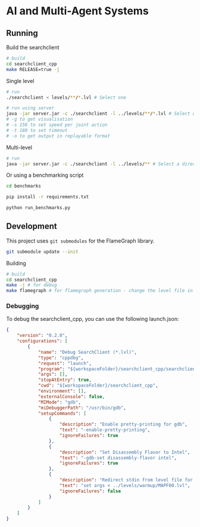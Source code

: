 # AI and Multi-Agent Systems

## Running

Build the searchclient

```bash
# build
cd searchclient_cpp
make RELEASE=true -j
```

Single level

```bash
# run
./searchclient < levels/**/*.lvl # Select one

# run using server
java -jar server.jar -c ./searchclient -l ../levels/**/*.lvl # Select one 
# -g to get visualisation
# -s 150 to set speed per joint action
# -t 180 to set timeout
# -o to get output in replayable format
```

Multi-level

```bash
# run
java -jar server.jar -c ./searchclient -l ../levels/** # Select a directory
```

Or using a benchmarking script

```bash
cd benchmarks

pip install -r requirements.txt

python run_benchmarks.py
```

## Development

This project uses `git submodules` for the FlameGraph library.

```bash
git submodule update --init
```

Building

```bash
# build
cd searchclient_cpp
make -j # for debug
make flamegraph # for flamegraph generation - change the level file in the Makefile
```

### Debugging

To debug the searchclient_cpp, you can use the following launch.json:

```json
{
    "version": "0.2.0",
    "configurations": [
        {
            "name": "Debug SearchClient (*.lvl)",
            "type": "cppdbg",
            "request": "launch",
            "program": "${workspaceFolder}/searchclient_cpp/searchclient",
            "args": [],
            "stopAtEntry": true,
            "cwd": "${workspaceFolder}/searchclient_cpp",
            "environment": [],
            "externalConsole": false,
            "MIMode": "gdb",
            "miDebuggerPath": "/usr/bin/gdb",
            "setupCommands": [
                {
                    "description": "Enable pretty-printing for gdb",
                    "text": "-enable-pretty-printing",
                    "ignoreFailures": true
                },
                {
                    "description": "Set Disassembly Flavor to Intel",
                    "text": "-gdb-set disassembly-flavor intel",
                    "ignoreFailures": true
                },
                {
                    "description": "Redirect stdin from level file for the 'run' command",
                    "text": "set args < ../levels/warmup/MAPF00.lvl",
                    "ignoreFailures": false
                }
            ]
        }
    ]
}
```
